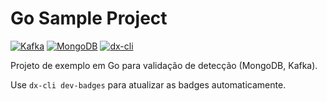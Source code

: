 # Go Sample Project
<!-- dx-cli:badges:start -->
[![Kafka](https://img.shields.io/badge/Kafka-Dev_Service-black?logo=apachekafka)](#) [![MongoDB](https://img.shields.io/badge/MongoDB-Dev_Service-green?logo=mongodb)](#) [![dx-cli](https://img.shields.io/badge/dx--anywhere-CLI-blueviolet)](#)
<!-- dx-cli:badges:end -->



Projeto de exemplo em Go para validação de detecção (MongoDB, Kafka).

Use `dx-cli dev-badges` para atualizar as badges automaticamente.
